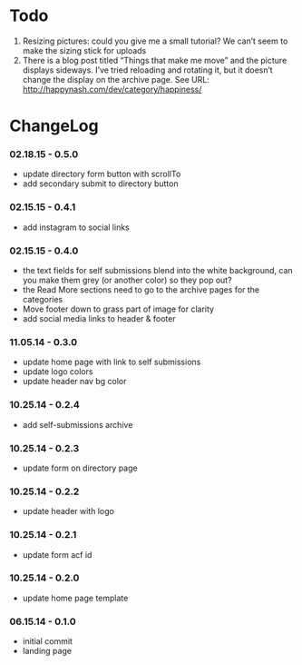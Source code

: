 Todo
====================

1. Resizing pictures: could you give me a small tutorial? We can’t seem to make the sizing stick for uploads
3. There is a blog post titled “Things that make me move” and the picture displays sideways. I’ve tried reloading and rotating it, but it doesn’t change the display on the archive page. See URL: http://happynash.com/dev/category/happiness/

ChangeLog
====================

### 02.18.15 - 0.5.0
- update directory form button with scrollTo
- add secondary submit to directory button

### 02.15.15 - 0.4.1
- add instagram to social links

### 02.15.15 - 0.4.0
- the text fields for self submissions blend into the white background, can you make them grey (or another color) so they pop out? 
- the Read More sections need to go to the archive pages for the categories 
- Move footer down to grass part of image for clarity
- add social media links to header & footer

### 11.05.14 - 0.3.0
- update home page with link to self submissions
- update logo colors
- update header nav bg color

### 10.25.14 - 0.2.4
- add self-submissions archive

### 10.25.14 - 0.2.3
- update form on directory page

### 10.25.14 - 0.2.2
- update header with logo

### 10.25.14 - 0.2.1
- update form acf id

### 10.25.14 - 0.2.0
- update home page template

### 06.15.14 - 0.1.0
- initial commit
- landing page